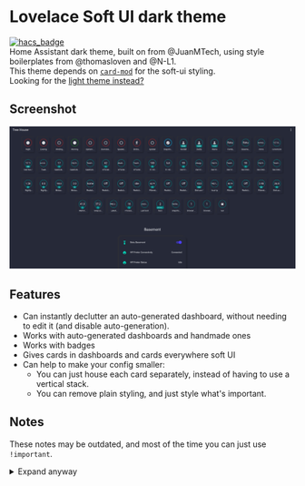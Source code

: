 # Lovelace Soft UI dark theme
[![hacs_badge](https://img.shields.io/badge/HACS-Custom-orange.svg?style=for-the-badge)](https://github.com/custom-components/hacs)  
Home Assistant dark theme, built on from @JuanMTech, using style boilerplates from @thomasloven and @N-L1.  
This theme depends on [`card-mod`](https://github.com/thomasloven/lovelace-card-mod) for the soft-ui styling.  
Looking for the [light theme instead?](https://github.com/KTibow/lovelace-light-soft-ui-theme/)  
## Screenshot
[![Screenshot of it](darktheme.png)](#)
## Features
- Can instantly declutter an auto-generated dashboard, without needing to edit it (and disable auto-generation).
- Works with auto-generated dashboards and handmade ones
- Works with badges
- Gives cards in dashboards and cards everywhere soft UI
- Can help to make your config smaller:
  - You can just house each card separately, instead of having to use a vertical stack.
  - You can remove plain styling, and just style what's important.
## Notes
These notes may be outdated, and most of the time you can just use `!important`.
<details><summary>Expand anyway</summary>

This theme can modify how you style cards. [Source code of CSS part of theme](https://git.io/JJBZi) Here's some points:
- To add soft-ui to cameras, there's extra margin and border radius added to the images and label.
- All non-markdown cards will be given background. Make it transparent instead to undo.
- All non-markdown, non-custom-button-card, non-entities, non-custom-mod-card cards will be given 30px margin and a standard box shadow.
- The whole entity card will have no shadow, 30px margin vertically, and 20px margin horizontally.
- Every entity in the entities card will have 8px padding up/down, `display: block`, `95%` width, and margin `0 auto 0 5px`.
- All media control cards will have text color of `5F6267` and background color that matches.
- The actual entities in the entities card will have standard box shadow, border radius, and `12px` margin and `10px` padding.
- The header of the entities card will have no box shadow, and the name will use `100%` of the card width and be centered.
- The badge area will take up `90%` width max, centered horizontally, and with 8px vertical margin.
- All cards will be constrained vertically, with just 1 column and max width of `500px`. (Technically there's multiple columns, but we stack them vertically. Also panel mode won't be affected.)
- The badge will have `5px` border radius, `11px 8px` padding, `11px 12px` margin, `inline-block` display, and a standard thin box shadow.
- Badge color will be changed (I don't fully understand how it works)
- Descriptions will be clamped to one line, and font size will be `1em`.
- More info dialogs will cause the background to be blurred by `2.5px`, and make it slightly whited out. The dialog will have standard border radius, and a background of `rgba(255, 255, 255, 0.8)`, and the header will have the same background as the rest.
</details>
